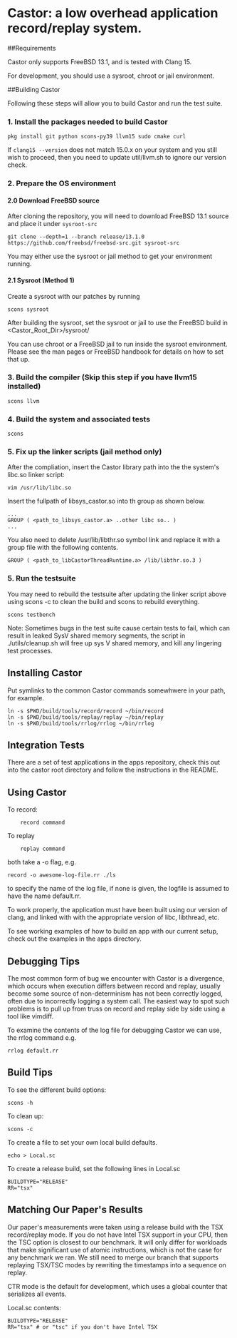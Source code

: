 # Castor: a low overhead application record/replay system.

##Requirements

Castor only supports FreeBSD 13.1, and is tested with Clang 15.

For development, you should use a sysroot, chroot or jail environment.  

##Building Castor

Following these steps will allow you to build Castor and run the test suite.

### 1. Install the packages needed to build Castor

```
pkg install git python scons-py39 llvm15 sudo cmake curl
```

If ```clang15 --version``` does not match 15.0.x on your system and you still 
wish to proceed, then you need to update util/llvm.sh to ignore our version 
check.


### 2. Prepare the OS environment

#### 2.0 Download FreeBSD source 
After cloning the repository, you will need to download FreeBSD 13.1 source and place it under `sysroot-src`
```
git clone --depth=1 --branch release/13.1.0 https://github.com/freebsd/freebsd-src.git sysroot-src
```

You may either use the sysroot or jail method to get your environment running.

#### 2.1 Sysroot (Method 1)
Create a sysroot with our patches by running
```
scons sysroot
```

After building the sysroot, set the sysroot or jail to use the FreeBSD build in
<Castor_Root_Dir>/sysroot/

You can use chroot or a FreeBSD jail to run inside the sysroot environment. 
Please see the man pages or FreeBSD handbook for details on how to set that up.

### 3. Build the compiler (Skip this step if you have llvm15 installed)

```
scons llvm
```

### 4. Build the system and associated tests

```
scons
```

### 5. Fix up the linker scripts (jail method only)
After the compliation, insert the Castor library path into the the system's 
libc.so linker script:
```
vim /usr/lib/libc.so
```
Insert the fullpath of libsys_castor.so into th group as shown below.
```
...
GROUP ( <path_to_libsys_castor.a> ..other libc so.. )
...
```

You also need to delete /usr/lib/libthr.so symbol link and replace it with a 
group file with the following contents.
```
GROUP ( <path_to_libCastorThreadRuntime.a> /lib/libthr.so.3 )
```

### 5. Run the testsuite

You may need to rebuild the testsuite after updating the linker script above 
using scons -c to clean the build and scons to rebuild everything.

```
scons testbench
```

Note: Sometimes bugs in the test suite cause certain tests to fail, which
can result in leaked SysV shared memory segments, the script in ./utils/cleanup.sh
will free up sys V shared memory, and kill any lingering test processes.

## Installing Castor

Put symlinks to the common Castor commands somewhwere in your path, for example.

```
ln -s $PWD/build/tools/record/record ~/bin/record
ln -s $PWD/build/tools/replay/replay ~/bin/replay
ln -s $PWD/build/tools/rrlog/rrlog ~/bin/rrlog

```

## Integration Tests

There are a set of test applications in the apps repository, check this out
into the castor root directory and follow the instructions in the README.

## Using Castor

To record:

```
    record command
```

To replay

```
    replay command
```

both take a -o flag, e.g. 

    record -o awesome-log-file.rr ./ls

to specify the name of the log file, if none is given, the logfile is assumed to have the
name default.rr.

To work properly, the application must have been built using our version of
clang, and linked with with the appropriate version of libc, libthread, etc.

To see working examples of how to build an app with our current setup, check out
the examples in the apps directory.

## Debugging Tips

The most common form of bug we encounter with Castor is a divergence, which
occurs when execution differs between record and replay, usually become some
source of non-determinism has not been correctly logged, often due to
incorrectly logging a system call. The easiest way to spot such problems is to
pull up from truss on record and replay side by side using a tool like vimdiff.


To examine the contents of the log file for debugging Castor we can use, the rrlog
command e.g.

    rrlog default.rr

## Build Tips
To see the different build options:

    scons -h

To clean up:

    scons -c

To create a file to set your own local build defaults.

    echo > Local.sc

To create a release build, set the following lines in Local.sc

    BUILDTYPE="RELEASE"
    RR="tsx"

## Matching Our Paper's Results

Our paper's measurements were taken using a release build with the TSX 
record/replay mode.  If you do not have Intel TSX support in your CPU, then the 
TSC option is closest to our benchmark.  It will only differ for workloads that 
make significant use of atomic instructions, which is not the case for any 
benchmark we ran.  We still need to merge our branch that supports replaying 
TSX/TSC modes by rewriting the timestamps into a sequence on replay.

CTR mode is the default for development, which uses a global counter that 
serializes all events.

Local.sc contents:
```
BUILDTYPE="RELEASE"
RR="tsx" # or "tsc" if you don't have Intel TSX
```

